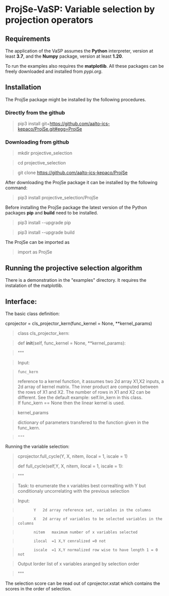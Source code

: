 # ProjSe-VaSP: Variable selection by projection operators

## Requirements

The application of the VaSP assumes the  **Python** interpreter, version at least **3.7**, and the **Numpy** package, version at least **1.20**. 

To run the examples also
requires the **matplotlib**. All these packages
can be freely downloaded and installed from *pypi.org*. 

## Installation

The ProjSe package might be installed by the following procedures. 

### Directly from the github

>pip3 install git+https://github.com/aalto-ics-kepaco/ProjSe.git#egg=ProjSe

### Downloading from github

>mkdir projective_selection

>cd projective_selection

>git clone https://github.com/aalto-ics-kepaco/ProjSe

After downloading the ProjSe package it can be installed by the following command: 

>pip3 install projective_selection/ProjSe

Before installing the  ProjSe package the latest version of the Python packages **pip** and **build** need to be installed. 

>pip3 install --upgrade pip

>pip3 install --upgrade build


The ProjSe can be imported as

>import  as ProjSe

## Running the projective selection algorithm

There is a demonstration in the "examples" directory. It requires the instalation of the matplotlib.


## Interface:

The basic class definition:

cprojector = cls_projector_kern(func_kernel = None, **kernel_params)

> class cls_projector_kern:

> def __init__(self, func_kernel = None, **kernel_params):

>    """

>    Input:
  
>     func_kern
> reference to a kernel function, it assumes two 2d array X1,X2 inputs, 
a 2d array of kernel matrix.
>  The inner product are computed between the rows of X1 and X2. 
> The number of rows in X1 and X2 can be different. 
> See the default example: self.lin_kern in this class.  
If func_kern == None then the linear kernel is used.

>  kernel_params 

>  dictionary of parameters transfered to the function given in the func_kern.

>     """

Running the variable selection:

> cprojector.full_cycle(Y, X, nitem, ilocal = 1, iscale = 1) 
> 
>   def full_cycle(self,Y, X, nitem, ilocal = 1, iscale = 1):

>    """

>    Task: to enumerate the x variables best correalting with Y
>          but conditionaly uncorrelating with the previous selection

>    Input:  

>            Y   2d array reference set, variables in the columns

>            X   2d array of variables to be selected variables in the columns

>            nitem   maximum number of x variables selected

>            ilocal  =1 X,Y cenralized =0 not

>            iscale  =1 X,Y normalized row wise to have length 1 = 0 not

>    Output  lorder  list of x variables aranged by selection order

>    """

The selection score can be read out of cprojector.xstat which contains the scores in the order of selection.  






